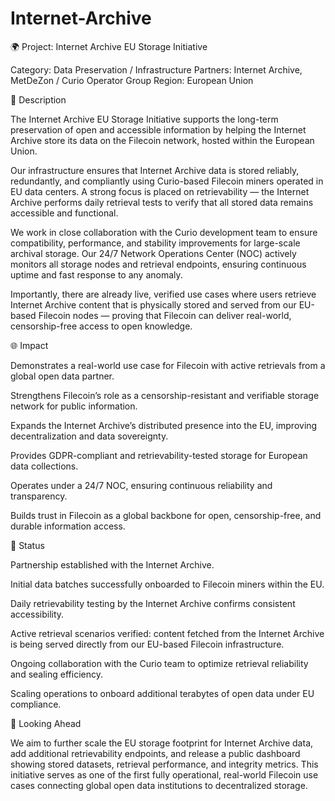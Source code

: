 # Internet-Archive
🌍 Project: Internet Archive EU Storage Initiative

Category: Data Preservation / Infrastructure
Partners: Internet Archive, MetDeZon / Curio Operator Group
Region: European Union

🧩 Description

The Internet Archive EU Storage Initiative supports the long-term preservation of open and accessible information by helping the Internet Archive store its data on the Filecoin network, hosted within the European Union.

Our infrastructure ensures that Internet Archive data is stored reliably, redundantly, and compliantly using Curio-based Filecoin miners operated in EU data centers.
A strong focus is placed on retrievability — the Internet Archive performs daily retrieval tests to verify that all stored data remains accessible and functional.

We work in close collaboration with the Curio development team to ensure compatibility, performance, and stability improvements for large-scale archival storage.
Our 24/7 Network Operations Center (NOC) actively monitors all storage nodes and retrieval endpoints, ensuring continuous uptime and fast response to any anomaly.

Importantly, there are already live, verified use cases where users retrieve Internet Archive content that is physically stored and served from our EU-based Filecoin nodes — proving that Filecoin can deliver real-world, censorship-free access to open knowledge.

🌐 Impact

Demonstrates a real-world use case for Filecoin with active retrievals from a global open data partner.

Strengthens Filecoin’s role as a censorship-resistant and verifiable storage network for public information.

Expands the Internet Archive’s distributed presence into the EU, improving decentralization and data sovereignty.

Provides GDPR-compliant and retrievability-tested storage for European data collections.

Operates under a 24/7 NOC, ensuring continuous reliability and transparency.

Builds trust in Filecoin as a global backbone for open, censorship-free, and durable information access.

🚀 Status

Partnership established with the Internet Archive.

Initial data batches successfully onboarded to Filecoin miners within the EU.

Daily retrievability testing by the Internet Archive confirms consistent accessibility.

Active retrieval scenarios verified: content fetched from the Internet Archive is being served directly from our EU-based Filecoin infrastructure.

Ongoing collaboration with the Curio team to optimize retrieval reliability and sealing efficiency.

Scaling operations to onboard additional terabytes of open data under EU compliance.

🔭 Looking Ahead

We aim to further scale the EU storage footprint for Internet Archive data, add additional retrievability endpoints, and release a public dashboard showing stored datasets, retrieval performance, and integrity metrics.
This initiative serves as one of the first fully operational, real-world Filecoin use cases connecting global open data institutions to decentralized storage.

